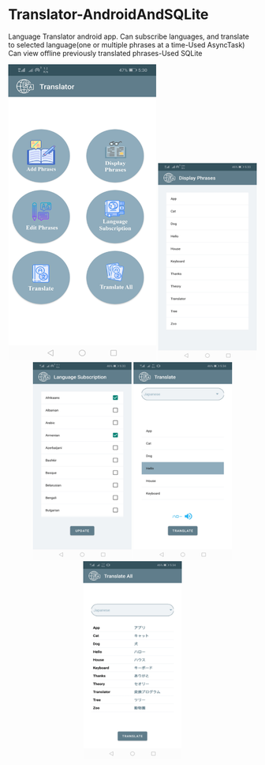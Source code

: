 # Translator-AndroidAndSQLite
Language Translator android app. Can subscribe languages, and translate to selected language(one or multiple phrases at a time-Used AsyncTask) Can view offline previously translated phrases-Used SQLite


<p align="center"><img src="https://github.com/Venoli/Translator-AndroidAndSQLite/blob/master/app/src/main/res/drawable/Screenshot1.jpg" width="300" height="600" />
<img src="https://github.com/Venoli/Translator-AndroidAndSQLite/blob/master/app/src/main/res/drawable/Screenshot2.jpg" width="200" height="400" />
<img src="https://github.com/Venoli/Translator-AndroidAndSQLite/blob/master/app/src/main/res/drawable/Screenshot3.jpg" width="200" height="400" />
<img src="https://github.com/Venoli/Translator-AndroidAndSQLite/blob/master/app/src/main/res/drawable/Screenshot4.jpg" width="200" height="400" />
<img src="https://github.com/Venoli/Translator-AndroidAndSQLite/blob/master/app/src/main/res/drawable/Screenshot5.jpg" width="200" height="400" />
</p>
